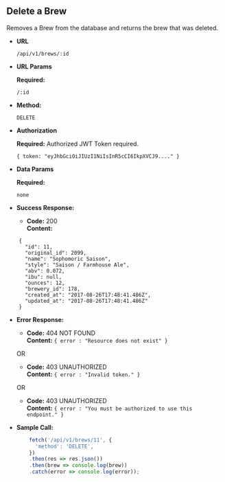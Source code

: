 **Delete a Brew**
----
  Removes a Brew from the database and returns the brew that was deleted.

* **URL**

  `/api/v1/brews/:id`

* **URL Params**

  **Required:**
  
  `/:id`

* **Method:**

  `DELETE`
  
*  **Authorization**

   **Required:**
    Authorized JWT Token required.
   
   `{ token: "eyJhbGciOiJIUzI1NiIsInR5cCI6IkpXVCJ9...." }`

* **Data Params**

   **Required:**
 
   `none`

* **Success Response:**

  * **Code:** 200 <br />
    **Content:** 
    
```
    {
      "id": 11,
      "original_id": 2099,
      "name": "Sophomoric Saison",
      "style": "Saison / Farmhouse Ale",
      "abv": 0.072,
      "ibu": null,
      "ounces": 12,
      "brewery_id": 178,
      "created_at": "2017-08-26T17:48:41.486Z",
      "updated_at": "2017-08-26T17:48:41.486Z"
    }
```
 
* **Error Response:**

  * **Code:** 404 NOT FOUND <br />
    **Content:** `{ error : "Resource does not exist" }`

  OR

  * **Code:** 403 UNAUTHORIZED <br />
    **Content:** `{ error : "Invalid token." }`
    
  OR

  * **Code:** 403 UNAUTHORIZED <br />
    **Content:** `{ error : "You must be authorized to use this endpoint." }`

* **Sample Call:**

  ```javascript
      fetch('/api/v1/brews/11', {
        'method': 'DELETE',
      })
      .then(res => res.json())
      .then(brew => console.log(brew))
      .catch(error => console.log(error));
  ```
